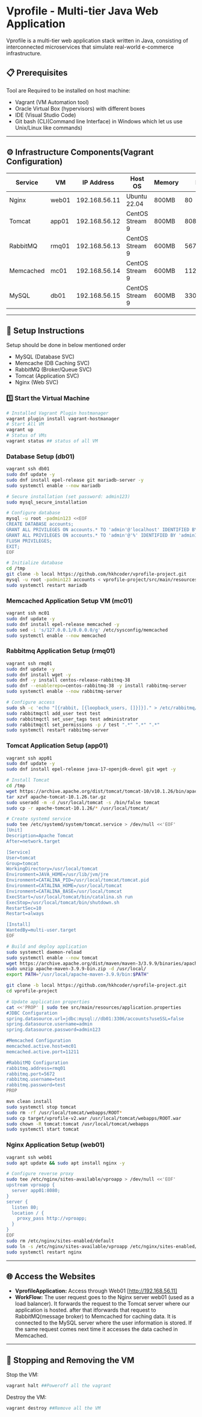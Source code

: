 # Vprofile - Multi-tier Java Web Application
Vprofile is a multi-tier web application stack written in Java, consisting of interconnected microservices that simulate real-world e-commerce infrastructure.
  
## 📋 Prerequisites
 Tool are Required to be installed on host machine:
- Vagrant (VM Automation tool) 
- Oracle Virtual Box (hypervisors) with different boxes
- IDE (Visual Studio Code)
- Git bash (CLI(Command line Interface) in Windows which let us use Unix/Linux like commands)
---

 ## ⚙️ Infrastructure Components(Vagrant Configuration)
| Service    | VM   | IP Address     | Host OS         | Memory | Ports     |
|------------|------|----------------|-----------------|--------|-----------|
| Nginx      | web01| 192.168.56.11 | Ubuntu 22.04    | 800MB  | 80        |
| Tomcat     | app01| 192.168.56.12 | CentOS Stream 9 | 800MB  | 8080      |
| RabbitMQ   | rmq01| 192.168.56.13 | CentOS Stream 9 | 600MB  | 5672,15672|
| Memcached  | mc01 | 192.168.56.14 | CentOS Stream 9 | 600MB  | 11211     |
| MySQL      | db01 | 192.168.56.15 | CentOS Stream 9 | 600MB  | 3306      |


---

## 🚀 Setup Instructions
Setup should be done in below mentioned order
- MySQL (Database SVC)
- Memcache (DB Caching SVC)
- RabbitMQ (Broker/Queue SVC)
- Tomcat (Application SVC)
- Nginx (Web SVC)


### 1️⃣ Start the Virtual Machine
```bash
# Installed Vagrant Plugin hostmanager 
vagrant plugin install vagrant-hostmanager
# Start All VM 
vagrant up
# Status of VMs
vagrant status ## status of all VM
```
### Database Setup (db01)
```bash
vagrant ssh db01
sudo dnf update -y
sudo dnf install epel-release git mariadb-server -y
sudo systemctl enable --now mariadb

# Secure installation (set password: admin123)
sudo mysql_secure_installation

# Configure database
mysql -u root -padmin123 <<EOF
CREATE DATABASE accounts;
GRANT ALL PRIVILEGES ON accounts.* TO 'admin'@'localhost' IDENTIFIED BY 'admin123';
GRANT ALL PRIVILEGES ON accounts.* TO 'admin'@'%' IDENTIFIED BY 'admin123';
FLUSH PRIVILEGES;
EXIT;
EOF

# Initialize database
cd /tmp
git clone -b local https://github.com/hkhcoder/vprofile-project.git
mysql -u root -padmin123 accounts < vprofile-project/src/main/resources/db_backup.sql
sudo systemctl restart mariadb
```
### Memcached Application Setup VM (mc01)
```bash
vagrant ssh mc01
sudo dnf update -y
sudo dnf install epel-release memcached -y
sudo sed -i 's/127.0.0.1/0.0.0.0/g' /etc/sysconfig/memcached
sudo systemctl enable --now memcached
```
### Rabbitmq Application Setup (rmq01)
```bash
vagrant ssh rmq01
sudo dnf update -y
sudo dnf install wget -y
sudo dnf -y install centos-release-rabbitmq-38
sudo dnf --enablerepo=centos-rabbitmq-38 -y install rabbitmq-server
sudo systemctl enable --now rabbitmq-server

# Configure access
sudo sh -c 'echo "[{rabbit, [{loopback_users, []}]}]." > /etc/rabbitmq/rabbitmq.config'
sudo rabbitmqctl add_user test test
sudo rabbitmqctl set_user_tags test administrator
sudo rabbitmqctl set_permissions -p / test ".*" ".*" ".*"
sudo systemctl restart rabbitmq-server
```
 ### Tomcat Application Setup (app01)
```bash
vagrant ssh app01
sudo dnf update -y
sudo dnf install epel-release java-17-openjdk-devel git wget -y

# Install Tomcat
cd /tmp
wget https://archive.apache.org/dist/tomcat/tomcat-10/v10.1.26/bin/apache-tomcat-10.1.26.tar.gz
tar xzvf apache-tomcat-10.1.26.tar.gz
sudo useradd -m -d /usr/local/tomcat -s /bin/false tomcat
sudo cp -r apache-tomcat-10.1.26/* /usr/local/tomcat/

# Create systemd service
sudo tee /etc/systemd/system/tomcat.service > /dev/null <<'EOF'
[Unit]
Description=Apache Tomcat
After=network.target

[Service]
User=tomcat
Group=tomcat
WorkingDirectory=/usr/local/tomcat
Environment=JAVA_HOME=/usr/lib/jvm/jre
Environment=CATALINA_PID=/usr/local/tomcat/tomcat.pid
Environment=CATALINA_HOME=/usr/local/tomcat
Environment=CATALINA_BASE=/usr/local/tomcat
ExecStart=/usr/local/tomcat/bin/catalina.sh run
ExecStop=/usr/local/tomcat/bin/shutdown.sh
RestartSec=10
Restart=always

[Install]
WantedBy=multi-user.target
EOF

# Build and deploy application
sudo systemctl daemon-reload
sudo systemctl enable --now tomcat
wget https://archive.apache.org/dist/maven/maven-3/3.9.9/binaries/apache-maven-3.9.9-bin.zip
sudo unzip apache-maven-3.9.9-bin.zip -d /usr/local/
export PATH="/usr/local/apache-maven-3.9.9/bin:$PATH"

git clone -b local https://github.com/hkhcoder/vprofile-project.git
cd vprofile-project

# Update application properties
cat <<'PROP' | sudo tee src/main/resources/application.properties
#JDBC Configuration
spring.datasource.url=jdbc:mysql://db01:3306/accounts?useSSL=false
spring.datasource.username=admin
spring.datasource.password=admin123

#Memcached Configuration
memcached.active.host=mc01
memcached.active.port=11211

#RabbitMQ Configuration
rabbitmq.address=rmq01
rabbitmq.port=5672
rabbitmq.username=test
rabbitmq.password=test
PROP

mvn clean install
sudo systemctl stop tomcat
sudo rm -rf /usr/local/tomcat/webapps/ROOT*
sudo cp target/vprofile-v2.war /usr/local/tomcat/webapps/ROOT.war
sudo chown -R tomcat:tomcat /usr/local/tomcat/webapps
sudo systemctl start tomcat
```


 ### Nginx Application Setup (web01)
```bash
vagrant ssh web01
sudo apt update && sudo apt install nginx -y

# Configure reverse proxy
sudo tee /etc/nginx/sites-available/vproapp > /dev/null <<'EOF'
upstream vproapp {
  server app01:8080;
}
server {
  listen 80;
  location / {
    proxy_pass http://vproapp;
  }
}
EOF
sudo rm /etc/nginx/sites-enabled/default
sudo ln -s /etc/nginx/sites-available/vproapp /etc/nginx/sites-enabled/
sudo systemctl restart nginx
```

---
## 🌐 Access the Websites
- **VprofileApplication:** Access through Web01  [http://192.168.56.11]
- **WorkFlow:**
The user request goes to the Nginx server web01 (used as a load balancer). It forwards the request to the Tomcat server where our application is hosted. after that itforwards that request to RabbitMQ(message broker) to Memcached for caching data. It is connected to the MySQL server where the user information is stored. If the same request comes next time it accesses the data cached in Memcached.
---
## 🛑 Stopping and Removing the VM
Stop the VM:
```bash
vagrant halt ##Poweroff all the vagrant
```
Destroy the VM:
```bash
vagrant destroy ##Remove all the VM
```
